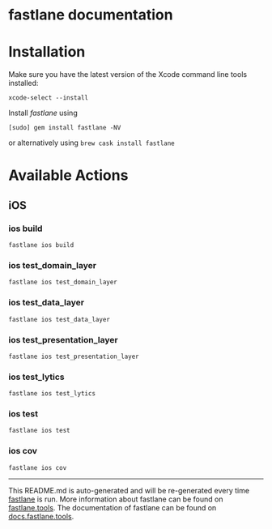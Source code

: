 fastlane documentation
================
# Installation

Make sure you have the latest version of the Xcode command line tools installed:

```
xcode-select --install
```

Install _fastlane_ using
```
[sudo] gem install fastlane -NV
```
or alternatively using `brew cask install fastlane`

# Available Actions
## iOS
### ios build
```
fastlane ios build
```

### ios test_domain_layer
```
fastlane ios test_domain_layer
```

### ios test_data_layer
```
fastlane ios test_data_layer
```

### ios test_presentation_layer
```
fastlane ios test_presentation_layer
```

### ios test_lytics
```
fastlane ios test_lytics
```

### ios test
```
fastlane ios test
```

### ios cov
```
fastlane ios cov
```


----

This README.md is auto-generated and will be re-generated every time [fastlane](https://fastlane.tools) is run.
More information about fastlane can be found on [fastlane.tools](https://fastlane.tools).
The documentation of fastlane can be found on [docs.fastlane.tools](https://docs.fastlane.tools).
